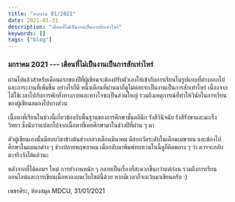 ```yaml
---
title: "ทบทวน 01/2021"
date: 2021-01-31
description: "เดือนที่ไม่เป็นงานเป็นการสักเท่าไหร่"
keywords: []
tags: ["blog"]
---
```


### มกราคม 2021 --- เดือนที่ไม่เป็นงานเป็นการสักเท่าไหร่


ผ่านไปแล้วสำหรับเดือนแรกของปีที่ผู้เขียนจะต้องปรับตัวเองให้เข้ากับการเรียนในรูปแบบที่ต่างออกไปและภาระงานที่เพิ่มขึ้น อย่างไรก็ดี หนึ่งเดือนที่ผ่านมาก็ดูไม่ค่อยจะเป็นงานเป็นการสักเท่าไหร่ เนื่องจากได้ใช้เวลาไปกับการพักทั้งทางกายและทางใจซะเป็นส่วนใหญ่ รวมถึงเหตุการณ์ที่ทำให้วินัยในการเรียนของผู้เขียนลดลงไปบางส่วน

เนื้อหาที่เรียนในช่วงนี้เกี่ยวข้องกับพื้นฐานของการศึกษาชั้นคลินิก รังสีวินิจฉัย รังสีรังษาและมะเร็งวิทยา ซึ่งนับว่าแปลกไปจากเนื้อหาที่เคยศึกษามาในช่วงปีที่ผ่าน ๆ มา

ตัวผู้เขียนเองนั้นมีสอบวิชาข้างต้นช่วงกลางเดือนมีนาคม มีสอบวัดระดับในเดือนเมษายน และต้องไปศึกษาในแผนกต่าง ๆ ช่วงปลายพฤษภาคม เมื่อกลับมาพิมพ์ทบทวนในนี้ดูก็คิดพลาง ๆ ว่า ควรจะกลับมาจริงจังได้แล้วนะ

หลังจากที่ได้คอมฯ ใหม่ การทำงานหนัก ๆ กลายเป็นเรื่องที่สะดวกขึ้นกว่าแต่ก่อน รวมถึงการเรียนออนไลน์และการเขียนเนื้อหาลงบนเว็บไซต์นี้ด้วย หากมีเวลาก็จะแว้บมาเขียนครับ :)

เพชรศิระ, ห้องสมุด MDCU, 31/01/2021
